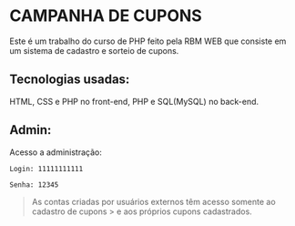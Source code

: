 # CAMPANHA DE CUPONS

Este é um trabalho do curso de PHP feito pela RBM WEB que consiste em um sistema de cadastro e sorteio de cupons.

## Tecnologias usadas:

HTML, CSS e PHP no front-end, PHP e SQL(MySQL) no back-end.

## Admin:

Acesso a administração:

```
Login: 11111111111

Senha: 12345

```

> As contas criadas por usuários externos têm acesso somente ao cadastro de cupons > e aos próprios cupons cadastrados.

